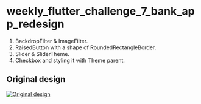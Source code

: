 # weekly_flutter_challenge_7_bank_app_redesign

1. BackdropFilter & ImageFilter.
2. RaisedButton with a shape of RoundedRectangleBorder.
3. Slider & SliderTheme.
4. Checkbox and styling it with Theme parent.

## Original design
[![Original design](https://github.com/JKPK/weekly_flutter_challenge_7_bank_app_redesign/blob/master/original_design.png?raw=true)](https://dribbble.com/shots/8185309-Alfa-Bank-Ukraine-App-Redesign)
